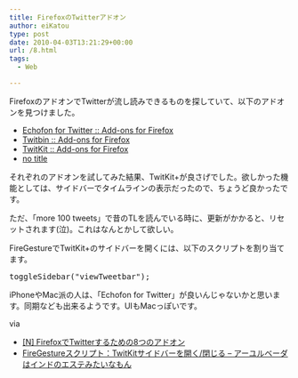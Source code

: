 ```yaml
---
title: FirefoxのTwitterアドオン
author: eiKatou
type: post
date: 2010-04-03T13:21:29+00:00
url: /8.html
tags:
  - Web

---
```

<div class="section">
  <p>
    FirefoxのアドオンでTwitterが流し読みできるものを探していて、以下のアドオンを見つけました。
  </p>
  
  <ul>
    <li>
      <a href="https://addons.mozilla.org/en-US/firefox/addon/5081" target="_blank">Echofon for Twitter :: Add-ons for Firefox</a>
    </li>
    <li>
      <a href="https://addons.mozilla.org/en-US/firefox/addon/7631" target="_blank">Twitbin :: Add-ons for Firefox</a>
    </li>
    <li>
      <a href="https://addons.mozilla.org/en-US/firefox/addon/6845" target="_blank">TwitKit :: Add-ons for Firefox</a>
    </li>
    <li>
      <a href="https://addons.mozilla.org/ja/firefox/addon/68161" target="_blank">no title</a>
    </li>
  </ul>
  
  <p>
    それぞれのアドオンを試してみた結果、TwitKit+が良さげでした。欲しかった機能としては、サイドバーでタイムラインの表示だったので、ちょうど良かったです。
  </p>
  
  <p>
    ただ、「more 100 tweets」で昔のTLを読んでいる時に、更新がかかると、リセットされます(泣)。これはなんとかして欲しい。
  </p>
  
  <p>
    FireGestureでTwitKit+のサイドバーを開くには、以下のスクリプトを割り当てます。
  </p>
  
  <pre class="syntax-highlight">
toggleSidebar(<span class="synConstant">&#34;viewTweetbar&#34;</span>);
</pre>
  
  <p>
    iPhoneやMac派の人は、「Echofon for Twitter」が良いんじゃないかと思います。同期なども出来るようです。UIもMacっぽいです。
  </p>
  
  <p>
    via
  </p>
  
  <ul>
    <li>
      <a href="http://netafull.net/firefox-addon/031179.html" target="_blank">&#91;N&#93; FirefoxでTwitterするための8つのアドオン</a>
    </li>
    <li>
      <a href="http://d.hatena.ne.jp/shom5w/20081021/1224590333" target="_blank">FireGestureスクリプト：TwitKitサイドバーを開く/閉じる &#8211; アーユルベーダはインドのエステみたいなもん</a>
    </li>
  </ul>
</div>

